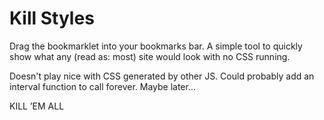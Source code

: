 # Kill Styles

Drag the bookmarklet into your bookmarks bar. A simple tool to quickly show what any (read as: most) site would look with no CSS running.

Doesn't play nice with CSS generated by other JS. Could probably add an interval function to call forever. Maybe later...

KILL ’EM ALL
